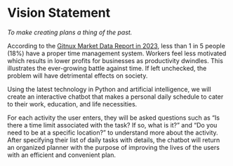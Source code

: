 # **Vision Statement**

_To make creating plans a thing of the past._

According to the [Gitnux Market Data Report in 2023](https://blog.gitnux.com/time-management-statistics/#:~:text=82%25%20of%20people%20don%27t%20have%20a%20time%20management%20system&text=It%27s%20a%20proven%20method%20of,matrix%20and%20the%20Pomodoro%20method.), less than 1 in 5 people (18%) have a proper time management system. Workers feel less motivated which results in lower profits for businesses as productivity dwindles. This illustrates the ever-growing battle against time. If left unchecked, the problem will have detrimental effects on society.

Using the latest technology in Python and artificial intelligence, we will create an interactive chatbot that makes a personal daily schedule to cater to their work, education, and life necessities. 

For each activity the user enters, they will be asked questions such as “Is there a time limit associated with the task? If so, what is it?” and “Do you need to be at a specific location?” to understand more about the activity. After specifying their list of daily tasks with details, the chatbot will return an organized planner with the purpose of improving the lives of the users with an efficient and convenient plan.
